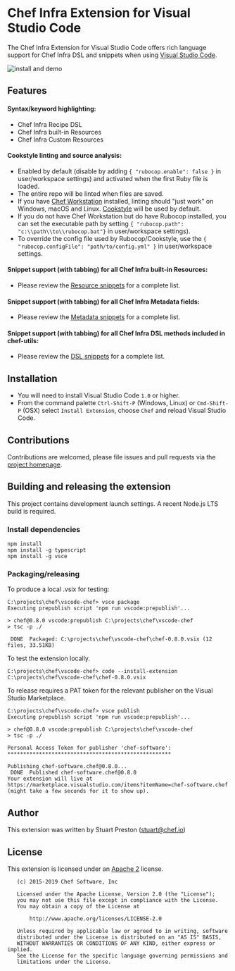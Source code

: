 # Chef Infra Extension for Visual Studio Code

The Chef Infra Extension for Visual Studio Code offers rich language support for Chef Infra DSL and snippets when using [Visual Studio Code](http://code.visualstudio.com).

![install and demo](https://github.com/chef/vscode-chef/raw/master/images/vscode-chef-install.gif)

## Features

#### Syntax/keyword highlighting:

 * Chef Infra Recipe DSL
 * Chef Infra built-in Resources
 * Chef Infra Custom Resources

#### Cookstyle linting and source analysis:

 * Enabled by default (disable by adding ```{ "rubocop.enable": false }``` in user/workspace settings) and activated when the first Ruby file is loaded.
 * The entire repo will be linted when files are saved.
 * If you have [Chef Workstation](https://downloads.chef.io/chef-workstation) installed, linting should "just work" on Windows, macOS and Linux. [Cookstyle](https://github.com/chef/cookstyle) will be used by default.
 * If you do not have Chef Workstation but do have Rubocop installed, you can set the executable path by setting ```{ "rubocop.path": "c:\\path\\to\\rubocop.bat"}``` in user/workspace settings).
 * To override the config file used by Rubocop/Cookstyle, use the ```{ "rubocop.configFile": "path/to/config.yml" }``` in user/workspace settings.

#### Snippet support (with tabbing) for all Chef Infra built-in Resources:

 * Please review the [Resource snippets](https://github.com/chef/vscode-chef/blob/master/snippets/chef_resources.json) for a complete list.

#### Snippet support (with tabbing) for all Chef Infra Metadata fields:

 * Please review the [Metadata snippets](https://github.com/chef/vscode-chef/blob/master/snippets/chef_metadata.json) for a complete list.

#### Snippet support (with tabbing) for all Chef Infra DSL methods included in chef-utils:

 * Please review the [DSL snippets](https://github.com/chef/vscode-chef/blob/master/snippets/chef_utils.json) for a complete list.

## Installation

 * You will need to install Visual Studio Code `1.0` or higher.
 * From the command palette ```Ctrl-Shift-P``` (Windows, Linux) or ```Cmd-Shift-P``` (OSX) select `Install Extension`, choose `Chef` and reload Visual Studio Code.

## Contributions

Contributions are welcomed, please file issues and pull requests via the [project homepage](https://github.com/chef/vscode-chef).

## Building and releasing the extension

This project contains development launch settings. A recent Node.js LTS build is required.

### Install dependencies

```
npm install
npm install -g typescript
npm install -g vsce
```

### Packaging/releasing

To produce a local .vsix for testing:
```
C:\projects\chef\vscode-chef> vsce package                                                                              Executing prepublish script 'npm run vscode:prepublish'...

> chef@0.8.0 vscode:prepublish C:\projects\chef\vscode-chef
> tsc -p ./

 DONE  Packaged: C:\projects\chef\vscode-chef\chef-0.8.0.vsix (12 files, 33.51KB)
```

To test the extension locally.

```
C:\projects\chef\vscode-chef> code --install-extension C:\projects\chef\vscode-chef\chef-0.8.0.vsix
```

To release requires a PAT token for the relevant publisher on the Visual Studio Marketplace.

```
C:\projects\chef\vscode-chef> vsce publish                                                                              Executing prepublish script 'npm run vscode:prepublish'...

> chef@0.8.0 vscode:prepublish C:\projects\chef\vscode-chef
> tsc -p ./

Personal Access Token for publisher 'chef-software': ****************************************************

Publishing chef-software.chef@0.8.0...
 DONE  Published chef-software.chef@0.8.0
Your extension will live at https://marketplace.visualstudio.com/items?itemName=chef-software.chef (might take a few seconds for it to show up).
```

## Author

This extension was written by Stuart Preston ([stuart@chef.io](https://github.com/chef/vscode-chef/blob/master/stuart@chef.io))

## License

This extension is licensed under an [Apache 2](https://github.com/chef/vscode-chef/blob/master/LICENSE) license.

```
   (c) 2015-2019 Chef Software, Inc

   Licensed under the Apache License, Version 2.0 (the "License");
   you may not use this file except in compliance with the License.
   You may obtain a copy of the License at

       http://www.apache.org/licenses/LICENSE-2.0

   Unless required by applicable law or agreed to in writing, software
   distributed under the License is distributed on an "AS IS" BASIS,
   WITHOUT WARRANTIES OR CONDITIONS OF ANY KIND, either express or implied.
   See the License for the specific language governing permissions and
   limitations under the License.
```
